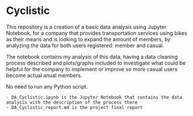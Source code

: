 # Cyclistic

This repository is a creation of a basic data analysis using Jupyter Notebook, for a company that provides transportation services using bikes as their means and is looking to expand the amount of members, by analyzing the data for both users registered: member and casual.

The notebook contains my analysis of this data, having a data cleaning process described and plots/graphs included to investigate what could be helpful for the company to implement or improve so more casual users become actual anual members.

No need to run any Python script. 

    - DA_Cyclistic.ipynb is the Jupyter Notebook that contains the data analysis with the description of the process there
    - DA_Cyclistic_report.md is the project final report



